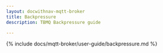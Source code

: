 ```yaml
---
layout: docwithnav-mqtt-broker
title: Backpressure
description: TBMQ Backpressure guide

---
```


{% include docs/mqtt-broker/user-guide/backpressure.md %}